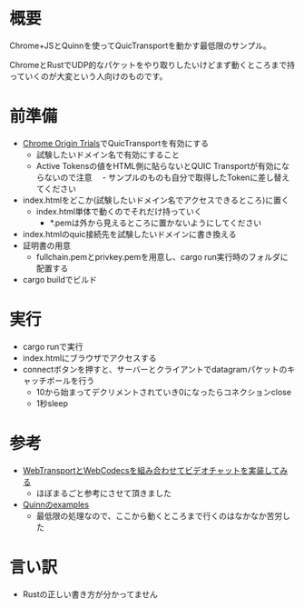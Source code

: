 # 概要
Chrome+JSとQuinnを使ってQuicTransportを動かす最低限のサンプル。

ChromeとRustでUDP的なパケットをやり取りしたいけどまず動くところまで持っていくのが大変という人向けのものです。

# 前準備
- [Chrome Origin Trials](https://developers.chrome.com/origintrials/#/trials/active)でQuicTransportを有効にする
  - 試験したいドメイン名で有効にすること
  - Active Tokensの値をHTML側に貼らないとQUIC Transportが有効にならないので注意
　- サンプルのものも自分で取得したTokenに差し替えてください
- index.htmlをどこか(試験したいドメイン名でアクセスできるところ)に置く
  - index.html単体で動くのでそれだけ持っていく
    - *.pemは外から見えるところに置かないようにしてください
- index.htmlのquic接続先を試験したいドメインに書き換える
- 証明書の用意
  - fullchain.pemとprivkey.pemを用意し、cargo run実行時のフォルダに配置する
- cargo buildでビルド

# 実行  
- cargo runで実行
- index.htmlにブラウザでアクセスする
- connectボタンを押すと、サーバーとクライアントでdatagramパケットのキャッチボールを行う
  - 10から始まってデクリメントされていき0になったらコネクションclose
  - 1秒sleep

# 参考
- [WebTransportとWebCodecsを組み合わせてビデオチャットを実装してみる](https://qiita.com/yuki_uchida/items/b177ec07ac0379950e58)
  - ほぼまるごと参考にさせて頂きました
- [Quinnのexamples](https://github.com/quinn-rs/quinn/blob/main/quinn/examples/connection.rs)
  - 最低限の処理なので、ここから動くところまで行くのはなかなか苦労した

# 言い訳
- Rustの正しい書き方が分かってません